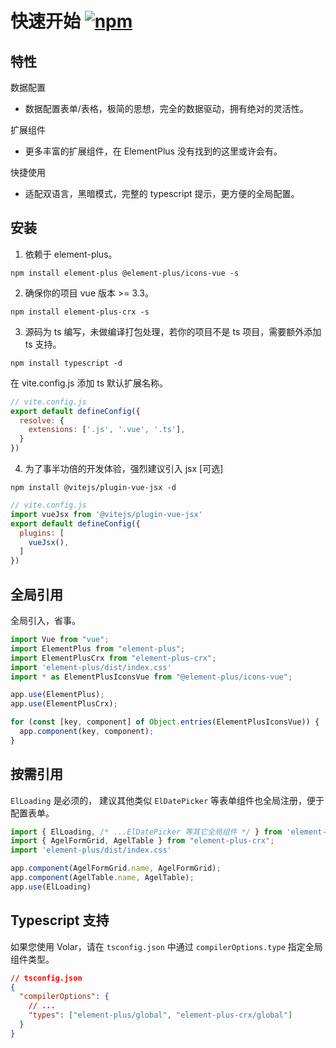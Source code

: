 # 快速开始 [![npm](https://img.shields.io/npm/v/element-plus-crx.svg)](https://www.npmjs.com/package/element-plus-crx)

## 特性

数据配置

- 数据配置表单/表格，极简的思想，完全的数据驱动，拥有绝对的灵活性。

扩展组件

- 更多丰富的扩展组件，在 ElementPlus 没有找到的这里或许会有。

快捷使用

- 适配双语言，黑暗模式，完整的 typescript 提示，更方便的全局配置。

## 安装

1. 依赖于 element-plus。

`npm install element-plus @element-plus/icons-vue -s`

2. 确保你的项目 vue 版本 >= 3.3。

`npm install element-plus-crx -s`

3. 源码为 ts 编写，未做编译打包处理，若你的项目不是 ts 项目，需要额外添加 ts 支持。

`npm install typescript -d`

在 vite.config.js 添加 ts 默认扩展名称。

```js
// vite.config.js
export default defineConfig({
  resolve: {
    extensions: ['.js', '.vue', '.ts'],
  }
})
```

4. 为了事半功倍的开发体验，强烈建议引入 jsx [可选]

`npm install @vitejs/plugin-vue-jsx -d`

```js
// vite.config.js
import vueJsx from '@vitejs/plugin-vue-jsx'
export default defineConfig({
  plugins: [
    vueJsx(),
  ]
})
```

## 全局引用

全局引入，省事。

```js
import Vue from "vue";
import ElementPlus from "element-plus";
import ElementPlusCrx from "element-plus-crx";
import 'element-plus/dist/index.css'
import * as ElementPlusIconsVue from "@element-plus/icons-vue";

app.use(ElementPlus);
app.use(ElementPlusCrx);

for (const [key, component] of Object.entries(ElementPlusIconsVue)) {
  app.component(key, component);
}
```

## 按需引用

`ElLoading` 是必须的， 建议其他类似 `ElDatePicker` 等表单组件也全局注册，便于配置表单。

```js
import { ElLoading, /* ...ElDatePicker 等其它全局组件 */ } from 'element-plus'
import { AgelFormGrid, AgelTable } from "element-plus-crx";
import 'element-plus/dist/index.css'

app.component(AgelFormGrid.name, AgelFormGrid);
app.component(AgelTable.name, AgelTable);
app.use(ElLoading)
```

## Typescript 支持

如果您使用 Volar，请在 `tsconfig.json` 中通过 `compilerOptions.type` 指定全局组件类型。

```json
// tsconfig.json
{
  "compilerOptions": {
    // ...
    "types": ["element-plus/global", "element-plus-crx/global"]
  }
}
```
